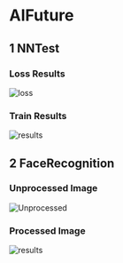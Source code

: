 # AIFuture

## 1 NNTest
### Loss Results
  
![loss](https://github.com/xindaqi/AIFuture/blob/master/NNTest/images/loss.png)

  
### Train Results
  
![results](https://github.com/xindaqi/AIFuture/blob/master/NNTest/images/results.png)

 ## 2 FaceRecognition
### Unprocessed Image
  
![Unprocessed](https://github.com/xindaqi/AIFuture/blob/master/FaceRecognition/images/Mac.png)
 
### Processed Image
  
![results](https://github.com/xindaqi/AIFuture/blob/master/FaceRecognition/processed/1.png)
 

